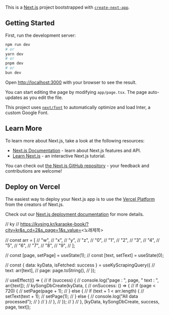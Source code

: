 This is a [Next.js](https://nextjs.org/) project bootstrapped with [`create-next-app`](https://github.com/vercel/next.js/tree/canary/packages/create-next-app).

## Getting Started

First, run the development server:

```bash
npm run dev
# or
yarn dev
# or
pnpm dev
# or
bun dev
```

Open [http://localhost:3000](http://localhost:3000) with your browser to see the result.

You can start editing the page by modifying `app/page.tsx`. The page auto-updates as you edit the file.

This project uses [`next/font`](https://nextjs.org/docs/basic-features/font-optimization) to automatically optimize and load Inter, a custom Google Font.

## Learn More

To learn more about Next.js, take a look at the following resources:

- [Next.js Documentation](https://nextjs.org/docs) - learn about Next.js features and API.
- [Learn Next.js](https://nextjs.org/learn) - an interactive Next.js tutorial.

You can check out [the Next.js GitHub repository](https://github.com/vercel/next.js/) - your feedback and contributions are welcome!

## Deploy on Vercel

The easiest way to deploy your Next.js app is to use the [Vercel Platform](https://vercel.com/new?utm_medium=default-template&filter=next.js&utm_source=create-next-app&utm_campaign=create-next-app-readme) from the creators of Next.js.

Check out our [Next.js deployment documentation](https://nextjs.org/docs/deployment) for more details.

// ky
// https://kysing.kr/karaoke-book/?city=kr&s_cd=2&s_page=1&s_value=<노래제목>

// const arr = [
// "w",
// "x",
// "y",
// "z",
// "0",
// "1",
// "2",
// "3",
// "4",
// "5",
// "6",
// "7",
// "8",
// "9",
// ];

// const [page, setPage] = useState(1);
// const [text, setText] = useState(0);

// const { data: kyData, isFetched: success } = useKyScrapingQuery({
// text: arr[text],
// page: page.toString(),
// });

// useEffect(() => {
// if (success) {
// console.log("page : ", page, " text : ", arr[text]);
// kySongDbCreate(kyData, {
// onSuccess: () => {
// if (page < 720) {
// setPage(page + 1);
// } else {
// if (text + 1 < arr.length) {
// setText(text + 1);
// setPage(1);
// } else {
// console.log("All data processed");
// }
// }
// },
// });
// }
// }, [kyData, kySongDbCreate, success, page, text]);
